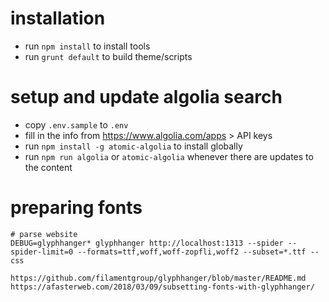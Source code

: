 # installation

- run `npm install` to install tools
- run `grunt default` to build theme/scripts

# setup and update algolia search

- copy `.env.sample` to `.env`
- fill in the info from https://www.algolia.com/apps > API keys
- run `npm install -g atomic-algolia` to install globally 
- run `npm run algolia` or `atomic-algolia` whenever there are updates to the content

# preparing fonts

```
# parse website
DEBUG=glyphhanger* glyphhanger http://localhost:1313 --spider --spider-limit=0 --formats=ttf,woff,woff-zopfli,woff2 --subset=*.ttf --css

https://github.com/filamentgroup/glyphhanger/blob/master/README.md
https://afasterweb.com/2018/03/09/subsetting-fonts-with-glyphhanger/
```